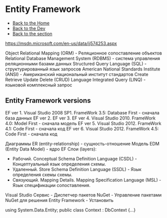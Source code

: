 # Entity Framework

- [Back to the Home](../../README.md)
- [Back to the Dev](../README.md)
- [Back to the section](README.md)

https://msdn.microsoft.com/en-us/data/jj574253.aspx

Object Relational Mapping (ORM) - Реляционное сопоставление объектов
Relational Database Management System (RDBMS) - система управления реляционными базами данных
Structured Query Language (SQL) - структурированный язык запросов
American National Standards Institute (ANSI) - Американский национальный институт стандартов
Create Retrieve Update Delete (CRUD)
Language Integrated Query (LINQ) - языковой комплексный запрос

## Entity Framework versions
EF ver 1. Visual Studio 2008 SP1. FrameWork 3.5: Database First - сначала база данных
EF ver 2. 
EF ver 3. 
EF ver 4. Visual Studio 2010. FrameWork 4.0: Model First - сначала модель
EF ver 5. Visual Studio 2012. FrameWork 4.1: Code First - сначала код
EF ver 6. Visual Studio 2012. FrameWork 4.5: Code First - сначала код

Диаграммы ER (entity-relationship) - сущность-отношение
Модель EDM (Entity Data Model) - ядро EF
Слои (layers): 
- Рабочий.   Conceptual Schema Definition Language (CSDL) - Концептуальный язык определения схемы.
- Удаленный. Store Schema Definition Language (SSDL) - Язык определения схемы схемы.
- Связующий. Mapping Details. Mapping Specification Language (MSL) - Язык спецификации сопоставления.

Visual Studio
Сервис - Диспетчер пакетов NuGet - Управление пакетами NuGet для решения
Entity Framework - Установить

using System.Data.Entity;
public class Context : DbContext {...}
